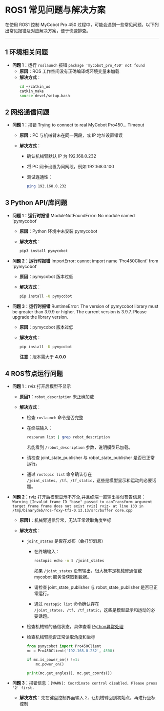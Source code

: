 # ROS1 常见问题与解决方案

在使用 ROS1 控制 MyCobot Pro 450 过程中，可能会遇到一些常见问题。以下列出常见报错及对应解决方案，便于快速排查。

---

## 1 环境相关问题

- **问题 1**：运行 `roslaunch` 报错 `package 'mycobot_pro_450' not found`
  - **原因**：ROS 工作空间没有正确编译或环境变量未加载  
  - **解决方式**：  
    ```bash
    cd ~/catkin_ws
    catkin_make
    source devel/setup.bash
    ```

## 2 网络通信问题

- **问题 1**：报错 Trying to connect to real MyCobot Pro450... Timeout

  - **原因**：PC 与机械臂未在同一网段，或 IP 地址设置错误

  - **解决方式**：

    - 确认机械臂默认 IP 为 192.168.0.232

    - 将 PC 网卡设置为同网段，例如 192.168.0.100

    - 测试连通性：

      ```bash
      ping 192.168.0.232
      ```

## 3 Python API/库问题

- **问题 1**：**运行时报错** ModuleNotFoundError: No module named 'pymycobot'

  - **原因**：Python 环境中未安装 pymycobot

  - **解决方式**：

    ```bash
    pip3 install pymycobot
    ```

- **问题 2**：**运行时报错** ImportError: cannot import name 'Pro450Client' from 'pymycobot'

  - **原因**：pymycobot 版本过低

  - **解决方式**：

    ```bash
    pip install -U pymycobot
    ```

- **问题 3**：**运行时报错** RuntimeError: The version of pymycobot library must be greater than 3.9.9 or higher. The current version is 3.9.7. Please upgrade the library version.

  - **原因**：pymycobot 版本过低

  - **解决方式**：

    ```bash
    pip install -U pymycobot
    ```

    **注意**：版本需大于 **4.0.0**

## 4 ROS节点运行问题

- **问题 1**：rviz 打开后模型不显示

  - **原因1**：`robot_description` 未正确加载

  - **解决方式**：
    - 检查 `roslaunch` 命令是否完整
    - 在终端输入：

      ```bash
      rosparam list | grep robot_description
      ```
      若能看到 `/robot_description` 参数，说明模型已加载。

    - 请检查 joint_state_publisher 与 robot_state_publisher 是否已正常运行。
    - 通过 `rostopic list` 命令确认存在 `/joint_states`、`/tf`、`/tf_static`，这些是模型显示和运动的必要话题。

- **问题 2**：rviz 打开后模型显示不齐全,并且终端一直输出类似警告信息：`Warning [Invalid frame ID "base" passed to canTransform argument target frame frame does not exist rviz] rviz- at line 133 in /tmp/binarydeb/ros-foxy-tf2-0.13.13/src/buffer core.cpp`

  - **原因1**：机械臂通信异常，无法正常读取角度坐标

  - **解决方式**：
    - `joint_states` 是否在发布（会打印消息）
      - 在终端输入：

        ```bash
        rostopic echo -n 5 /joint_states
        ```
        如果 `/joint_states` 没有输出，很大概率是机械臂通信或 mycobot 服务没获取到数据。

      - 请检查 joint_state_publisher 与 robot_state_publisher 是否已正常运行。
      - 通过 `rostopic list` 命令确认存在 `/joint_states`、`/tf`、`/tf_static`，这些是模型显示和运动的必要话题。

    - 检查机械臂的通信状态，具体查看 [Python异常处理](../6.1-python/7_exception_description.md)
    - 检查机械臂能否正常读取角度和坐标
        ```python
        from pymycobot import Pro450Client
        mc = Pro450Client('192.168.0.232', 4500)

        if mc.is_power_on() !=1:
            mc.power_on()

        print(mc.get_angles(), mc.get_coords())
        ```

- **问题 3**：报错信息：`[WARN]: Coordinate control disabled. Please press '2' first.`

  - **解决方式**：先在键盘控制界面输入 `2`，让机械臂回到初始点，再进行坐标控制
